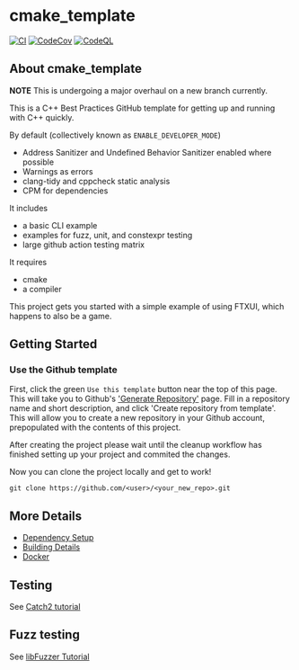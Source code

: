 # cmake_template

[![CI](https://github.com/cpp-best-practices/cmake_template/actions/workflows/ci.yml/badge.svg)](https://github.com/cpp-best-practices/cmake_template/actions/workflows/ci.yml)
[![CodeCov](https://codecov.io/gh/cpp-best-practices/cmake_template/branch/main/graph/badge.svg)](https://codecov.io/gh/cpp-best-practices/cmake_template)
[![CodeQL](https://github.com/cpp-best-practices/cmake_template/actions/workflows/codeql-analysis.yml/badge.svg)](https://github.com/cpp-best-practices/cmake_template/actions/workflows/codeql-analysis.yml)

## About cmake_template

**NOTE** This is undergoing a major overhaul on a new branch currently.

This is a C++ Best Practices GitHub template for getting up and running with C++ quickly.

By default (collectively known as `ENABLE_DEVELOPER_MODE`)

- Address Sanitizer and Undefined Behavior Sanitizer enabled where possible
- Warnings as errors
- clang-tidy and cppcheck static analysis
- CPM for dependencies

It includes

- a basic CLI example
- examples for fuzz, unit, and constexpr testing
- large github action testing matrix

It requires

- cmake
- a compiler

This project gets you started with a simple example of using FTXUI, which happens to also be a game.

## Getting Started

### Use the Github template

First, click the green `Use this template` button near the top of this page.
This will take you to Github's ['Generate Repository'](https://github.com/cpp-best-practices/cmake_template/generate) page.
Fill in a repository name and short description, and click 'Create repository from template'.
This will allow you to create a new repository in your Github account,
prepopulated with the contents of this project.

After creating the project please wait until the cleanup workflow has finished
setting up your project and commited the changes.

Now you can clone the project locally and get to work!

```shell
git clone https://github.com/<user>/<your_new_repo>.git
```

## More Details

- [Dependency Setup](README_dependencies.md)
- [Building Details](README_building.md)
- [Docker](README_docker.md)

## Testing

See [Catch2 tutorial](https://github.com/catchorg/Catch2/blob/master/docs/tutorial.md)

## Fuzz testing

See [libFuzzer Tutorial](https://github.com/google/fuzzing/blob/master/tutorial/libFuzzerTutorial.md)
